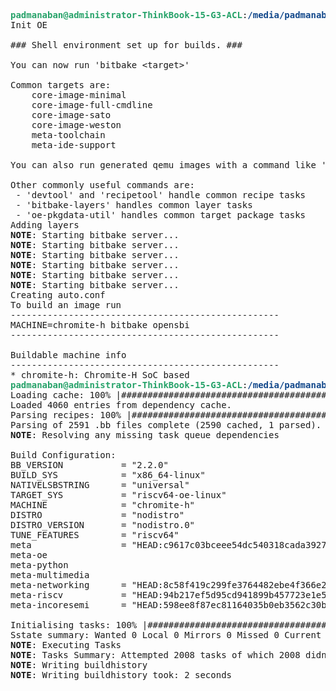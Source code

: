 <pre><font color="#26A269"><b>padmanaban@administrator-ThinkBook-15-G3-ACL</b></font>:<font color="#12488B"><b>/media/padmanaban/e5fd8dba-c6a6-4243-8cee-aed03004ac1d/riscv-incoresemi</b></font>$ . ./meta-incoresemi/setup.sh
Init OE

### Shell environment set up for builds. ###

You can now run &apos;bitbake &lt;target&gt;&apos;

Common targets are:
    core-image-minimal
    core-image-full-cmdline
    core-image-sato
    core-image-weston
    meta-toolchain
    meta-ide-support

You can also run generated qemu images with a command like &apos;runqemu qemux86-64&apos;.

Other commonly useful commands are:
 - &apos;devtool&apos; and &apos;recipetool&apos; handle common recipe tasks
 - &apos;bitbake-layers&apos; handles common layer tasks
 - &apos;oe-pkgdata-util&apos; handles common target package tasks
Adding layers
<b>NOTE</b>: Starting bitbake server...
<b>NOTE</b>: Starting bitbake server...
<b>NOTE</b>: Starting bitbake server...
<b>NOTE</b>: Starting bitbake server...
<b>NOTE</b>: Starting bitbake server...
<b>NOTE</b>: Starting bitbake server...
Creating auto.conf
To build an image run
---------------------------------------------------
MACHINE=chromite-h bitbake opensbi
---------------------------------------------------

Buildable machine info
---------------------------------------------------
* chromite-h: Chromite-H SoC based
<font color="#26A269"><b>padmanaban@administrator-ThinkBook-15-G3-ACL</b></font>:<font color="#12488B"><b>/media/padmanaban/e5fd8dba-c6a6-4243-8cee-aed03004ac1d/riscv-incoresemi/build</b></font>$ MACHINE=chromite-h bitbake opensbi
Loading cache: 100% |#######################################################################################################################################################################| Time: 0:00:00
Loaded 4060 entries from dependency cache.
Parsing recipes: 100% |#####################################################################################################################################################################| Time: 0:00:01
Parsing of 2591 .bb files complete (2590 cached, 1 parsed). 4061 targets, 459 skipped, 0 masked, 0 errors.
<b>NOTE</b>: Resolving any missing task queue dependencies

Build Configuration:
BB_VERSION           = &quot;2.2.0&quot;
BUILD_SYS            = &quot;x86_64-linux&quot;
NATIVELSBSTRING      = &quot;universal&quot;
TARGET_SYS           = &quot;riscv64-oe-linux&quot;
MACHINE              = &quot;chromite-h&quot;
DISTRO               = &quot;nodistro&quot;
DISTRO_VERSION       = &quot;nodistro.0&quot;
TUNE_FEATURES        = &quot;riscv64&quot;
meta                 = &quot;HEAD:c9617c03bceee54dc540318cada392799b137bd5&quot;
meta-oe              
meta-python          
meta-multimedia      
meta-networking      = &quot;HEAD:8c58f419c299fe3764482ebe4f366e25533ea23f&quot;
meta-riscv           = &quot;HEAD:94b217ef5d95cd941899b457723e1e505bc6ad13&quot;
meta-incoresemi      = &quot;HEAD:598ee8f87ec81164035b0eb3562c30beb21dda8d&quot;

Initialising tasks: 100% |##################################################################################################################################################################| Time: 0:00:03
Sstate summary: Wanted 0 Local 0 Mirrors 0 Missed 0 Current 782 (0% match, 100% complete)
<b>NOTE</b>: Executing Tasks
<b>NOTE</b>: Tasks Summary: Attempted 2008 tasks of which 2008 didn&apos;t need to be rerun and all succeeded.
<b>NOTE</b>: Writing buildhistory
<b>NOTE</b>: Writing buildhistory took: 2 seconds
</pre>
